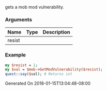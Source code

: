 gets a mob mod vulnerability.
### Arguments
**Name**|**Type**|**Description**
:---|:---|:---
resist||

### Example

```perl
my $resist = 1;
my $val = $mob->GetModVulnerability($resist);
quest::say($val); # Returns int
```


Generated On 2018-01-15T13:04:48-08:00